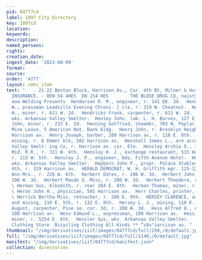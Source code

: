 ```yaml
---
pid: 04777cd
label: 1897 City Directory
key: 1897cd
location: 
keywords: 
description: 
named_persons: 
rights: 
creation_date: 
ingest_date: '2023-08-09'
format: 
source: 
order: '4777'
layout: cmhc_item
text: "   . 21-22 Boston Block, Harrison Av., Cor. 4th Bt, Milner & Hurd, PLATE GLASS
  INSURANCE. - BEN 54 4HES  EN 154 HES        THE BLOSE DRUG CO, naistyitiie tr sideoy
  aoa Welding Presents  Henderson R. M., engineer, r. 141 EK. 3d.  Henderson William
  W., pressman Leadville Evening Chroni- } cle, r. 319 W. Cheatnut.  Hendricks Charles
  H., miner, r. 611 W. 2d.  Hendricks Frank, carpenter, r. 611 W. 2d.  Hendrie George,
  wks. Arkansas Valley Smelter.  Henley John, lab. L. H. Barnes, 127 E. 4th.  Hennessy
  John, miner, r. 215 E. 2d.  Henning Gotfried, shoemkr, 703 N. Poplar.  Henriette
  Mine Lease, 5 American Nat. Bank bldg.  Henry John, r. Brooklyn Heights foot of
  Harrison av.  Henry Joseph, barber, 209 Harrison av, r. 118 E. 8th.  Henshall James,
  mining, r. 8 Emmet blk, 502 Harrison av,  Henshall James L., ore accountant Arkansas
  Valley Smelt- ing Co, r. Harrison av. cor. Elm.  Hensley Archie D., fireman Colo.
  Mid. R.R., r. 311 W. 6th.  Hensley H. J., exchange restaurant, 515 Harrison av,
  r. 113 W. 5th.  Hensley J. P., engineer, bds. Fifth Avenue Hotel.  Henthorne Alex,
  wks. Arkansas Valley Smelter.  Hepborn John P., propr. Palace Stables, 113-115 W.
  4th, r. 319 Harrison av.  HERALD DEMOCRAT, W. H. Griffith mgr. 125-127 E. 5th.  Herbert
  Ann Mrs., r. 228 W. 6th.  Herbert Edres, r. 206 W. 3d.  Herbert John, miner, r.
  206 W. 3d.  Herbert Maude G. Miss, r. 206 W. 3d.  Herkert Theodore, r. 2053 E. 7th.
  \ Herman Gus, blksmith, r. rear 204 E. 4th.  Herman Thomas, miner, r. E. end 13th.
  \ Heron John H., physician, 501 Harrison av.  Herr Charles, printer, r. 210 E, 6th.
  \ Herrick Bertha Miss, retoucher, r. 206 E. 9th.  HERSEY CLARENCE, assayer, chemist
  and mining, 110 E. 5th, r. 132 E. 8th.  Hersey L. J., mining, 110 E. 5th.  Hertwig
  August, carpenter, Pine se. cor. 3d, r. 208 W. 3d.  Hess Alfred 8., expressman,
  108 Harrison av.  Hess Edmund L., expressman, 108 Harrison av.  Hession William,
  miner, r. 5254 E. 6th.  Hessler Gus, wks. Arkansas Valley Smelter.     at Hayden’s
  Clothing Store  Bicycling Clothing All Kinds ** “s8s°iarcison av. "
thumbnail: "/img/derivatives/iiif/images/04777cd/full/250,/0/default.jpg"
full: "/img/derivatives/iiif/images/04777cd/full/1140,/0/default.jpg"
manifest: "/img/derivatives/iiif/04777cd/manifest.json"
collection: directories
---
```

